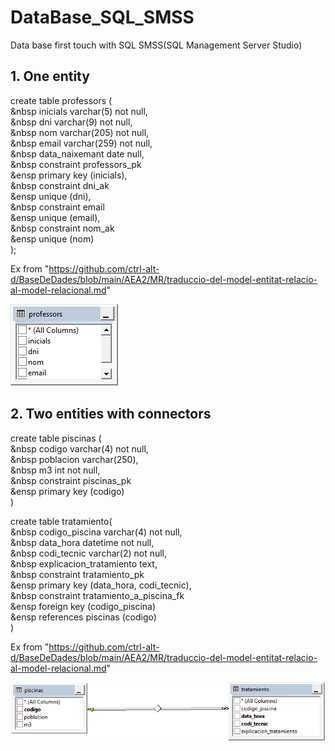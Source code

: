 # DataBase_SQL_SMSS
Data base first touch with SQL SMSS(SQL Management Server Studio)

## 1. One entity


create table professors ( <br>
&nbsp 	inicials varchar(5) not null, <br>
&nbsp 	dni varchar(9) not null, <br>
&nbsp 	nom varchar(205) not null, <br>
&nbsp 	email varchar(259) not null, <br>
&nbsp 	data_naixemant date null, <br>
&nbsp 	constraint professors_pk <br>
&ensp		primary key (inicials), <br>
&nbsp 	constraint dni_ak <br>
&ensp		unique (dni), <br>
&nbsp 	constraint email <br>
&ensp		unique (email), <br>
&nbsp 	constraint nom_ak <br>
&ensp		unique (nom) <br>
);

Ex from "https://github.com/ctrl-alt-d/BaseDeDades/blob/main/AEA2/MR/traduccio-del-model-entitat-relacio-al-model-relacional.md"

![alt text](https://github.com/Freixenete/DataBase_SQL_SMSS/blob/main/una%20entidad.png "Una entidad")


## 2. Two entities with connectors

create table piscinas ( <br>
&nbsp 	codigo varchar(4) not null, <br>
&nbsp 	poblacion varchar(250), <br>
&nbsp 	m3 int not null, <br>
&nbsp 	constraint piscinas_pk <br>
&ensp		primary key (codigo) <br>
)

create table tratamiento( <br>
&nbsp 	codigo_piscina varchar(4) not null, <br>
&nbsp 	data_hora datetime not null, <br>
&nbsp 	codi_tecnic varchar(2) not null, <br>
&nbsp 	explicacion_tratamiento text, <br>
&nbsp 	constraint tratamiento_pk <br>
&ensp		primary key (data_hora, codi_tecnic), <br>
&nbsp 	constraint tratamiento_a_piscina_fk <br>
&ensp		foreign key (codigo_piscina) <br>
&ensp		references piscinas (codigo) <br>
)

Ex from "https://github.com/ctrl-alt-d/BaseDeDades/blob/main/AEA2/MR/traduccio-del-model-entitat-relacio-al-model-relacional.md"

![alt text](https://github.com/Freixenete/DataBase_SQL_SMSS/blob/main/conexiones.png "Conexiones")
